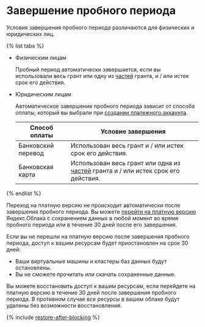 # Завершение пробного периода

Условия завершения пробного периода различаются для физических и юридических лиц.


{% list tabs %}

 - Физическим лицам
  
   Пробный период автоматически завершается, если вы использовали весь грант или одну из [частей](usage-grant.md) гранта, и / или истек срок его действия.

 - Юридическим лицам
  
   Автоматическое завершение пробного периода зависит от способа оплаты, который вы выбрали при [создании платежного аккаунта](../../billing/quickstart/index.md). 
   
   Способ оплаты | Условие завершения
   ----- | -----  
   Банковский перевод | Использован весь грант и / или истек срок его действия.
   Банковская карта  | Использован весь грант или одна из [частей](usage-grant.md) гранта и / или истек срок его действия.
   
{% endlist %}

Переход на платную версию не происходит автоматически после завершения пробного периода. Вы можете [перейти на платную версию](upgrade-to-paid.md) Яндекс.Облака с сохранением данных в любой момент во время пробного периода или в течение 30 дней после его завершения.

Если вы не перешли на платную версию после завершения пробного периода, доступ к вашим ресурсам будет приостановлен на срок 30 дней:
* Ваши виртуальные машины и кластеры баз данных будут остановлены.
* Вы не сможете прочитать или скачать сохраненные данные.

Вы можете восстановить доступ к вашим ресурсам, если перейдете на платную версию в течение 30 дней после завершения пробного периода. В противном случае все ресурсы в вашем облаке будут удалены без возможности восстановления.

{% include [restore-after-blocking](../../_includes/restore-after-blocking.md) %}
